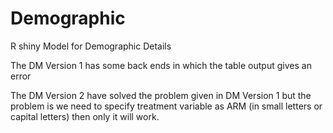 # Demographic
R shiny Model for Demographic Details

The DM Version 1 has some back ends in which the table output gives an error

The DM Version 2 have solved the problem given in DM Version 1 but the problem is we need to specify treatment variable as ARM (in small letters or capital letters)
then only it will work.
